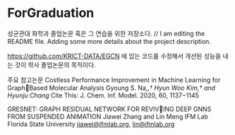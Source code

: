 # ForGraduation

성균관대 화학과 졸업논문 혹은 그 연습을 위한 저장소다.
//
I am editing the README file. Adding some more details about the project description.
		
https://github.com/KRICT-DATA/EGCN 에 있는 코드를 수정해서 개선된 성능을 내는 것이 학사 졸업논문의 목적이다.

주요 참고논문
Costless Performance Improvement in Machine Learning for GraphBased Molecular Analysis
Gyoung S. Na,*,† Hyun Woo Kim,† and Hyunju Chang*
Cite This: J. Chem. Inf. Model. 2020, 60, 1137−1145

GRESNET: GRAPH RESIDUAL NETWORK FOR REVIVING DEEP GNNS FROM SUSPENDED ANIMATION
Jiawei Zhang and Lin Meng
IFM Lab
Florida State University
jiawei@ifmlab.org, lin@ifmlab.org
